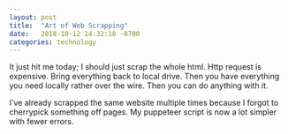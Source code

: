 ```yaml
---
layout: post
title:  "Art of Web Scrapping"
date:   2018-10-12 14:32:18 -0700
categories: technology
---
```


It just hit me today; I should just scrap the whole html. Http request is expensive. Bring everything back to local drive. Then you have everything you need locally rather over the wire. Then you can do anything with it.

I've already scrapped the same website multiple times because I forgot to cherrypick something off pages. My puppeteer script is now a lot simpler with fewer errors.